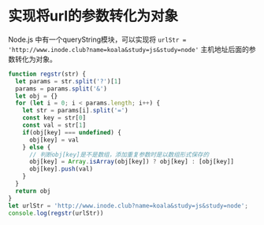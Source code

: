# 实现将url的参数转化为对象
Node.js 中有一个queryString模块，可以实现将 `urlStr = 'http://www.inode.club?name=koala&study=js&study=node'` 主机地址后面的参数转化为对象。

```javascript
function regstr(str) {
  let params = str.split('?')[1]
  params = params.split('&')
  let obj = {}
  for (let i = 0; i < params.length; i++) {
    let str = params[i].split('=')
    const key = str[0]
    const val = str[1]
    if(obj[key] === undefined) {
      obj[key] = val
    } else {
      // 判断obj[key]是不是数组，添加重复参数时是以数组形式保存的
      obj[key] = Array.isArray(obj[key]) ? obj[key] : [obj[key]]
      obj[key].push(val)
    }
  }
  return obj
}
let urlStr = 'http://www.inode.club?name=koala&study=js&study=node';
console.log(regstr(urlStr))     
```